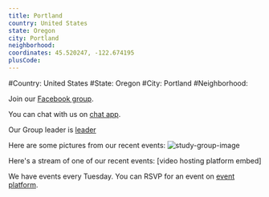 ```yaml
---
title: Portland
country: United States
state: Oregon
city: Portland
neighborhood: 
coordinates: 45.520247, -122.674195
plusCode:
---
```


#Country: United States
#State: Oregon
#City: Portland
#Neighborhood: 

Join our [Facebook group](https://www.facebook.com/groups/free.code.camp.portland).

You can chat with us on [chat app](URL).

Our Group leader is [leader](URL)

Here are some pictures from our recent events:
![study-group-image](https://scontent-dft4-2.xx.fbcdn.net/v/t1.0-9/12191870_508712419297753_6177114864377945770_n.jpg?oh=3e2de62d3171d821e0cd60c3ce2e9c1c&oe=5958EECD)

Here's a stream of one of our recent events:
[video hosting platform embed]

We have events every Tuesday. You can RSVP for an event on [event platform](URL).
